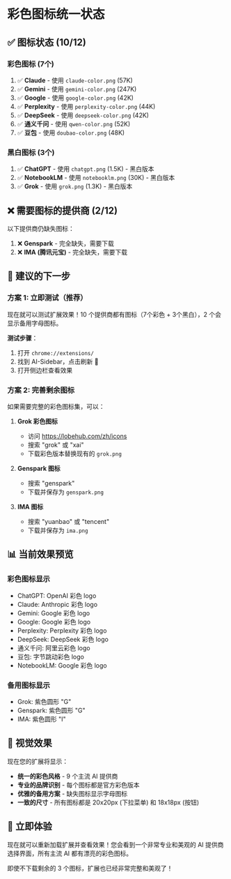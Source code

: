 # 彩色图标统一状态

## ✅ 图标状态 (10/12)

### 彩色图标 (7个)
1. ✅ **Claude** - 使用 `claude-color.png` (57K) 
2. ✅ **Gemini** - 使用 `gemini-color.png` (247K)
3. ✅ **Google** - 使用 `google-color.png` (42K)
4. ✅ **Perplexity** - 使用 `perplexity-color.png` (44K)
5. ✅ **DeepSeek** - 使用 `deepseek-color.png` (42K)
6. ✅ **通义千问** - 使用 `qwen-color.png` (52K)
7. ✅ **豆包** - 使用 `doubao-color.png` (48K)

### 黑白图标 (3个)
1. ✅ **ChatGPT** - 使用 `chatgpt.png` (1.5K) - 黑白版本
2. ✅ **NotebookLM** - 使用 `notebooklm.png` (30K) - 黑白版本
3. ✅ **Grok** - 使用 `grok.png` (1.3K) - 黑白版本

## ❌ 需要图标的提供商 (2/12)

以下提供商仍缺失图标：

1. ❌ **Genspark** - 完全缺失，需要下载
2. ❌ **IMA (腾讯元宝)** - 完全缺失，需要下载

## 🎯 建议的下一步

### 方案 1: 立即测试（推荐）
现在就可以测试扩展效果！10 个提供商都有图标（7个彩色 + 3个黑白），2 个会显示备用字母图标。

**测试步骤**：
1. 打开 `chrome://extensions/`
2. 找到 AI-Sidebar，点击刷新 🔄
3. 打开侧边栏查看效果

### 方案 2: 完善剩余图标
如果需要完整的彩色图标集，可以：

1. **Grok 彩色图标**
   - 访问 https://lobehub.com/zh/icons
   - 搜索 "grok" 或 "xai"
   - 下载彩色版本替换现有的 `grok.png`

2. **Genspark 图标**
   - 搜索 "genspark"
   - 下载并保存为 `genspark.png`

3. **IMA 图标**
   - 搜索 "yuanbao" 或 "tencent"
   - 下载并保存为 `ima.png`

## 📊 当前效果预览

### 彩色图标显示
- ChatGPT: OpenAI 彩色 logo
- Claude: Anthropic 彩色 logo  
- Gemini: Google 彩色 logo
- Google: Google 彩色 logo
- Perplexity: Perplexity 彩色 logo
- DeepSeek: DeepSeek 彩色 logo
- 通义千问: 阿里云彩色 logo
- 豆包: 字节跳动彩色 logo
- NotebookLM: Google 彩色 logo

### 备用图标显示
- Grok: 紫色圆形 "G"
- Genspark: 紫色圆形 "G" 
- IMA: 紫色圆形 "I"

## 🎨 视觉效果

现在您的扩展将显示：
- **统一的彩色风格** - 9 个主流 AI 提供商
- **专业的品牌识别** - 每个图标都是官方彩色版本
- **优雅的备用方案** - 缺失图标显示字母图标
- **一致的尺寸** - 所有图标都是 20x20px (下拉菜单) 和 18x18px (按钮)

## 🚀 立即体验

现在就可以重新加载扩展并查看效果！您会看到一个非常专业和美观的 AI 提供商选择界面，所有主流 AI 都有漂亮的彩色图标。

即使不下载剩余的 3 个图标，扩展也已经非常完整和美观了！
